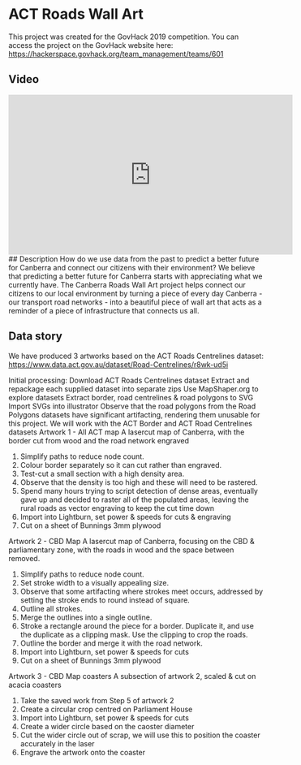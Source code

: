 # ACT Roads Wall Art
This project was created for the GovHack 2019 competition. You can access the project on the GovHack website here: https://hackerspace.govhack.org/team_management/teams/601
## Video
<iframe width="560" height="315" src="https://www.youtube.com/embed/UAAa_MpXMjY" frameborder="0" allow="accelerometer; autoplay; encrypted-media; gyroscope; picture-in-picture" allowfullscreen></iframe>
## Description
How do we use data from the past to predict a better future for Canberra and connect our citizens with their environment? We believe that predicting a better future for Canberra starts with appreciating what we currently have. The Canberra Roads Wall Art project helps connect our citizens to our local environment by turning a piece of every day Canberra - our transport road networks - into a beautiful piece of wall art that acts as a reminder of a piece of infrastructure that connects us all.

## Data story
We have produced 3 artworks based on the ACT Roads Centrelines dataset: https://www.data.act.gov.au/dataset/Road-Centrelines/r8wk-ud5i

Initial processing:
Download ACT Roads Centrelines dataset
Extract and repackage each supplied dataset into separate zips
Use MapShaper.org to explore datasets
Extract border, road centrelines & road polygons to SVG
Import SVGs into illustrator
Observe that the road polygons from the Road Polygons datasets have significant artifacting, rendering them unusable for this project. We will work with the ACT Border and ACT Road Centrelines datasets
Artwork 1 - All ACT map
A lasercut map of Canberra, with the border cut from wood and the road network engraved
1. Simplify paths to reduce node count.
2. Colour border separately so it can cut rather than engraved.
3. Test-cut a small section with a high density area.
4. Observe that the density is too high and these will need to be rastered.
5. Spend many hours trying to script detection of dense areas, eventually gave up and decided to raster all of the populated areas, leaving the rural roads as vector engraving to keep the cut time down
6. Import into Lightburn, set power & speeds for cuts & engraving
7. Cut on a sheet of Bunnings 3mm plywood

Artwork 2 - CBD Map
A lasercut map of Canberra, focusing on the CBD & parliamentary zone, with the roads in wood and the space between removed.
1. Simplify paths to reduce node count.
2. Set stroke width to a visually appealing size.
3. Observe that some artifacting where strokes meet occurs, addressed by setting the stroke ends to round instead of square.
4. Outline all strokes.
5. Merge the outlines into a single outline.
6. Stroke a rectangle around the piece for a border. Duplicate it, and use the duplicate as a clipping mask. Use the clipping to crop the roads.
7. Outline the border and merge it with the road network.
8. Import into Lightburn, set power & speeds for cuts
9. Cut on a sheet of Bunnings 3mm plywood

Artwork 3 - CBD Map coasters
A subsection of artwork 2, scaled & cut on acacia coasters
1. Take the saved work from Step 5 of artwork 2
2. Create a circular crop centred on Parliament House
3. Import into Lightburn, set power & speeds for cuts
4. Create a wider circle based on the caoster diameter
5. Cut the wider circle out of scrap, we will use this to position the coaster accurately in the laser
6. Engrave the artwork onto the coaster
